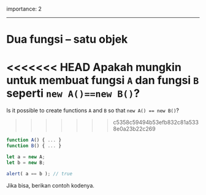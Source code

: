 importance: 2

---

# Dua fungsi – satu objek

<<<<<<< HEAD
Apakah mungkin untuk membuat fungsi `A` dan fungsi `B` seperti `new A()==new B()`?
=======
Is it possible to create functions `A` and `B` so that `new A() == new B()`?
>>>>>>> c5358c59494b53efb832c81a5338e0a23b22c269

```js no-beautify
function A() { ... }
function B() { ... }

let a = new A;
let b = new B;

alert( a == b ); // true
```

Jika bisa, berikan contoh kodenya.
